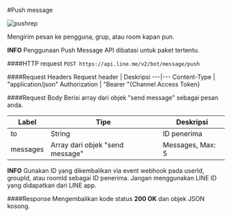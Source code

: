 #Push message

![pushrep](https://scdn.line-apps.com/n/_5/partner-center/img/lp/us/msgapi-figure4.png?v=1)

Mengirim pesan ke pengguna, grup, atau room kapan pun.

**INFO** Penggunaan Push Message API dibatasi untuk paket tertentu.

####HTTP request
`POST https://api.line.me/v2/bot/message/push`

####Request Headers
Request header | Deskripsi
---|---
Content-Type | "application/json"
Authorization | "Bearer "{Channel Access Token}

####Request Body
Berisi array dari objek "send message" sebagai pesan anda.

Label | Tipe | Deskripsi
---|---|---
to | String | ID penerima
messages | Array dari objek "send message" | Messages, Max: 5
**INFO** Gunakan ID yang dikembalikan via event webhook pada userId, groupId, atau roomId sebagai ID penerima. Jangan menggunakan LINE ID yang didapatkan dari LINE app.

####Response
Mengembalikan kode status **200 OK** dan objek JSON kosong.